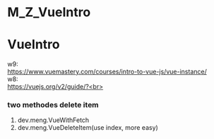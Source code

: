 # M_Z_VueIntro
# VueIntro
w9:<br>
https://www.vuemastery.com/courses/intro-to-vue-js/vue-instance/<br>
w8:<br>
https://vuejs.org/v2/guide/?<br>

### two methodes delete item
1. dev.meng.VueWithFetch<br>
2. dev.meng.VueDeleteItem(use index, more easy)